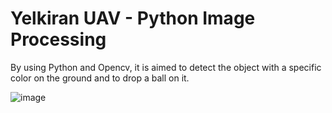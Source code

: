 # Yelkiran UAV - Python Image Processing
By using Python and Opencv, it is aimed to detect the object with a specific color on the ground and to drop a ball on it.

![image](https://user-images.githubusercontent.com/46069238/228964682-99727475-dafc-43cb-b0b4-c5887e2d0c2d.png)
